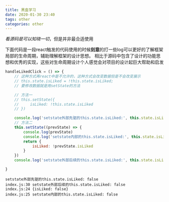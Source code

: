 ```yaml
---
title: 黑盒学习
date: 2020-01-30 23:40
tags: other
categories: other
---
```


*看源码是可以知晓一切*，但是并非最合适使用

下面代码是一段react触发的代码使用的时候**刻意**的打一些log可以更好的了解框架局部的生命周期，辅助理解框架的设计思想。
相比于源码中包含了设计的功能思想和优秀的实现，这些对生命周期设计个人感觉会对项目的设计起巨大帮助和启发

```js
handleLikedClick = () => {
    // 这种方式再react中是不允许的，这种方式会改变数据但是不会改变展示
    // this.state.isLiked = !this.state.isLiked;
    // 要修改数据就是用setState的方法

    // 方法一
    // this.setState({
    //     isLiked: !this.state.isLiked
    // })

    console.log('setstate外部先驱的this.state.isLiked:', this.state.isLiked)
    // 方法二
    this.setState((prevState) => {
        console.log(prevState)
        console.log('setstate内部的this.state.isLiked:', this.state.isLiked)
        return {
            isLiked: !prevState.isLiked
        }
    })
    console.log('setstate外部后续的this.state.isLiked:', this.state.isLiked)

}
```


```
setstate外部先驱的this.state.isLiked: false
index.js:30 setstate外部后续的this.state.isLiked: false
index.js:24 {isLiked: false}
index.js:25 setstate内部的this.state.isLiked: false
```

<!--more-->


